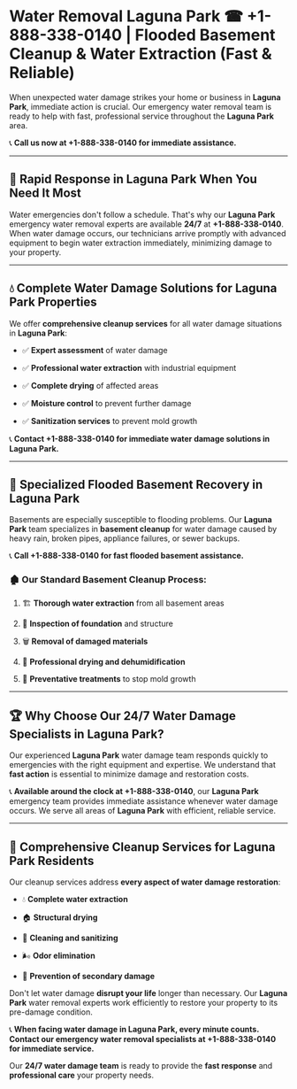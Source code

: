 # Water Removal Laguna Park ☎ +1-888-338-0140 | Flooded Basement Cleanup & Water Extraction (Fast & Reliable)

When unexpected water damage strikes your home or business in **Laguna Park**, immediate action is crucial. Our emergency water removal team is ready to help with fast, professional service throughout the **Laguna Park** area. 

📞 **Call us now at +1-888-338-0140 for immediate assistance.**
---
## 🚀 Rapid Response in Laguna Park When You Need It Most
Water emergencies don't follow a schedule. That's why our **Laguna Park** emergency water removal experts are available **24/7** at **+1-888-338-0140**. When water damage occurs, our technicians arrive promptly with advanced equipment to begin water extraction immediately, minimizing damage to your property.
---
## 💧 Complete Water Damage Solutions for Laguna Park Properties
We offer **comprehensive cleanup services** for all water damage situations in **Laguna Park**:
- ✅ **Expert assessment** of water damage  
- ✅ **Professional water extraction** with industrial equipment  
- ✅ **Complete drying** of affected areas  
- ✅ **Moisture control** to prevent further damage  
- ✅ **Sanitization services** to prevent mold growth  
📞 **Contact +1-888-338-0140 for immediate water damage solutions in Laguna Park.**
---
## 🌊 Specialized Flooded Basement Recovery in Laguna Park
Basements are especially susceptible to flooding problems. Our **Laguna Park** team specializes in **basement cleanup** for water damage caused by heavy rain, broken pipes, appliance failures, or sewer backups. 
📞 **Call +1-888-338-0140 for fast flooded basement assistance.**
### 🏚️ Our Standard Basement Cleanup Process:
1. 🏗️ **Thorough water extraction** from all basement areas  
2. 🔎 **Inspection of foundation** and structure  
3. 🗑️ **Removal of damaged materials**  
4. 💨 **Professional drying and dehumidification**  
5. 🚫 **Preventative treatments** to stop mold growth  
---
## 🏆 Why Choose Our 24/7 Water Damage Specialists in Laguna Park?
Our experienced **Laguna Park** water damage team responds quickly to emergencies with the right equipment and expertise. We understand that **fast action** is essential to minimize damage and restoration costs.
📞 **Available around the clock at +1-888-338-0140**, our **Laguna Park** emergency team provides immediate assistance whenever water damage occurs. We serve all areas of **Laguna Park** with efficient, reliable service.
---
## 🧹 Comprehensive Cleanup Services for Laguna Park Residents
Our cleanup services address **every aspect of water damage restoration**:
- 💧 **Complete water extraction**  
- 🏠 **Structural drying**  
- 🧼 **Cleaning and sanitizing**  
- 🌬️ **Odor elimination**  
- 🚫 **Prevention of secondary damage**  
Don't let water damage **disrupt your life** longer than necessary. Our **Laguna Park** water removal experts work efficiently to restore your property to its pre-damage condition.
📞 **When facing water damage in Laguna Park, every minute counts. Contact our emergency water removal specialists at +1-888-338-0140 for immediate service.**
Our **24/7 water damage team** is ready to provide the **fast response** and **professional care** your property needs.
